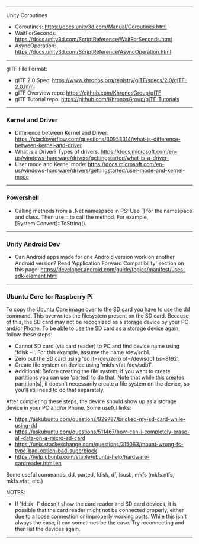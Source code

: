 
----
Unity Coroutines
* Coroutines: https://docs.unity3d.com/Manual/Coroutines.html
* WaitForSeconds: https://docs.unity3d.com/ScriptReference/WaitForSeconds.html
* AsyncOperation: https://docs.unity3d.com/ScriptReference/AsyncOperation.html
----
glTF File Format:
* glTF 2.0 Spec: https://www.khronos.org/registry/glTF/specs/2.0/glTF-2.0.html
* glTF Overview repo: https://github.com/KhronosGroup/glTF
* glTF Tutorial repo: https://github.com/KhronosGroup/glTF-Tutorials
----
### Kernel and Driver
* Difference between Kernel and Driver: https://stackoverflow.com/questions/30953314/what-is-difference-between-kernel-and-driver
* What is a Driver? Types of drivers. https://docs.microsoft.com/en-us/windows-hardware/drivers/gettingstarted/what-is-a-driver-
* User mode and Kernel mode: https://docs.microsoft.com/en-us/windows-hardware/drivers/gettingstarted/user-mode-and-kernel-mode
----
### Powershell
* Calling methods from a .Net namespace in PS: Use [] for the namespace and class. Then use :: to call the method. For example, [System.Convert]::ToString().
----
### Unity Android Dev
* Can Android apps made for one Android version work on another Android version?
Read 'Application Forward Compatibility' section on this page: https://developer.android.com/guide/topics/manifest/uses-sdk-element.html
----
### Ubuntu Core for Raspberry Pi
To copy the Ubuntu Core image over to the SD card you have to use the dd command. This overwrites the filesystem present on the SD card. Because of this, the SD card may not be recognized as a storage device by your PC and/or Phone. To be able to use the SD card as a storage device again, follow these steps:
* Cannot SD card (via card reader) to PC and find device name using 'fdisk -l'. For this example, assume the name /dev/sdb1.
* Zero out the SD card using 'dd if=/dev/zero of=/dev/sdb1 bs=8192'.
* Create file system on device using 'mkfs.vfat /dev/sdb1'.
* Additional: Before creating the file system, if you want to create partitions you can use 'parted' to do that. Note that while this creates partition(s), it doesn't necessarily create a file system on the device, so you'll still need to do that separately.

After completing these steps, the device should show up as a storage device in your PC and/or Phone.
Some useful links:
* https://askubuntu.com/questions/929787/bricked-my-sd-card-while-using-dd
* https://askubuntu.com/questions/511467/how-can-i-completely-erase-all-data-on-a-micro-sd-card
* https://unix.stackexchange.com/questions/315063/mount-wrong-fs-type-bad-option-bad-superblock
* https://help.ubuntu.com/stable/ubuntu-help/hardware-cardreader.html.en

Some useful commands: dd, parted, fdisk, df, lsusb, mkfs (mkfs.ntfs, mkfs.vfat, etc.)

NOTES:
* If 'fdisk -l' doesn't show the card reader and SD card devices, it is possible that the card reader might not be connected properly, either due to a loose connection or improperly working ports. While this isn't always the case, it can sometimes be the case. Try reconnecting and then list the devices again.
----
